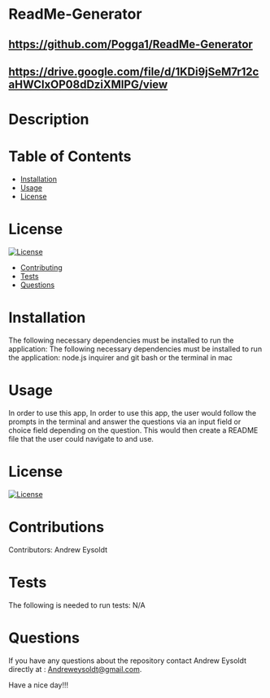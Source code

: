 # ReadMe-Generator
  ## https://github.com/Pogga1/ReadMe-Generator
  ## https://drive.google.com/file/d/1KDi9jSeM7r12caHWClxOP08dDziXMlPG/view
  # Description
  
# Table of Contents
* [Installation](#installation)
* [Usage](#usage)
* [License](#license)
# License
[![License](https://img.shields.io/badge/License-MIT-yellow.svg)](https://opensource.org/licenses/MIT)
* [Contributing](#contributions)
* [Tests](#test)
* [Questions](#questions)
# Installation
The following necessary dependencies must be installed to run the application: 
The following necessary dependencies must be installed to run the application: node.js inquirer and git bash or the terminal in mac
# Usage
  In order to use this app, In order to use this app, the user would follow the prompts in the terminal and answer the questions via an input field or choice field depending on the question. This would then create a README file that the user could navigate to and use.
  # License
[![License](https://img.shields.io/badge/License-MIT-yellow.svg)](https://opensource.org/licenses/MIT)
  # Contributions
  Contributors: Andrew Eysoldt
  # Tests
  The following is needed to run tests: N/A
  # Questions
  If you have any questions about the repository contact Andrew Eysoldt directly at : Andreweysoldt@gmail.com.



  Have a nice day!!!
  
